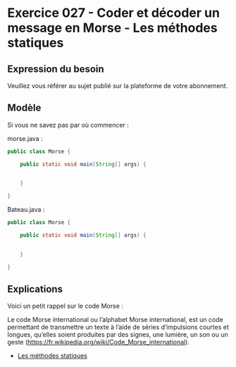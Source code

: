 # Exercice 027 - Coder et décoder un message en Morse - Les méthodes statiques

## Expression du besoin
Veuillez vous référer au sujet publié sur la plateforme de votre abonnement.

## Modèle
Si vous ne savez pas par où commencer :

morse.java :

```java
public class Morse {

    public static void main(String[] args) {

    
    }

}

```

Bateau.java : 
```java
public class Morse {

    public static void main(String[] args) {

    
    }

}

```

## Explications
Voici un petit rappel sur le code Morse :

Le code Morse international ou l’alphabet Morse international, est un code permettant de transmettre un texte à l’aide de séries d’impulsions courtes et longues, qu’elles soient produites par des signes, une lumière, un son ou un geste (https://fr.wikipedia.org/wiki/Code_Morse_international).

- [Les méthodes statiques](https://www.udemy.com/cours-complet-de-programmation-java-pour-debutants/learn/v4/t/lecture/5991160/?couponCode=FROM_TP_JAVA)
